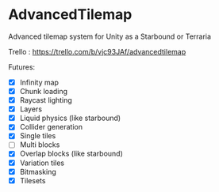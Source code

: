 # AdvancedTilemap
Advanced tilemap system for Unity as a Starbound or Terraria

Trello : https://trello.com/b/vjc93JAf/advancedtilemap

Futures:
- [x] Infinity map
- [x] Chunk loading
- [x] Raycast lighting
- [x] Layers
- [x] Liquid physics (like starbound)
- [x] Collider generation
- [x] Single tiles
- [ ] Multi blocks
- [x] Overlap blocks (like starbound)
- [x] Variation tiles
- [x] Bitmasking
- [x] Tilesets
